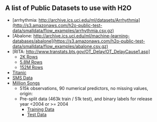 

## A list of Public Datasets to use with H2O ##

- [arrhythmia: http://archive.ics.uci.edu/ml/datasets/Arrhythmia](http://s3.amazonaws.com/h2o-public-test-data/smalldata/flow_examples/arrhythmia.csv.gz)
- [Abalone: http://archive.ics.uci.edu/ml/machine-learning-databases/abalone](https://s3.amazonaws.com/h2o-public-test-data/smalldata/flow_examples/abalone.csv.gz)
- [RITA: http://www.transtats.bts.gov/OT_Delay/OT_DelayCause1.asp]
   - [2K Rows](https://s3.amazonaws.com/h2o-airlines-unpacked/allyears2k.csv)
   - [5.8M Rows](https://s3.amazonaws.com/h2o-airlines-unpacked/airlines_all.05p.csv)
   - [152M Rows](https://s3.amazonaws.com/h2o-airlines-unpacked/allyears.1987.2013.csv)
- [Titanic](http://s3.amazonaws.com/h2o-public-test-data/smalldata/gbm_test/titanic.csv)   
- [SMS Data](https://raw.githubusercontent.com/h2oai/sparkling-water/master/examples/smalldata/smsData.txt)
- [Million Songs](https://archive.ics.uci.edu/ml/datasets/YearPredictionMSD)
   - 515k observations, 90 numerical predictors, no missing values, origin: 
   - Pre-split data (463k train / 51k test), and binary labels for release year <2004 or >= 2004
      - [Training Data](https://h2o-public-test-data.s3.amazonaws.com/bigdata/laptop/milsongs/milsongs-cls-train.csv.gz)
      - [Test Data](https://h2o-public-test-data.s3.amazonaws.com/bigdata/laptop/milsongs/milsongs-cls-test.csv.gz)
